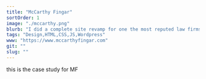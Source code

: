 ```yaml
---
title: "McCarthy Fingar"
sortOrder: 1
image: "./mccarthy.png"
blurb: "I did a complete site revamp for one the most reputed law firms in Westchester."
tags: "Design,HTML,CSS,JS,Wordpress"
www: "https://www.mccarthyfingar.com"
git: ""
slug: ""
---
```

this is the case study for MF